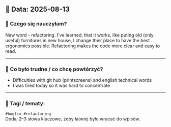 ## 📅 Data: 2025-08-13

### 🧠 Czego się nauczyłam?
New word - refactoring. I've learned, that it works, like puting old (only useful) furnitures in new house, I change their place
to have the best ergonomics possible. Refactoring makes the code more clear and easy to read.

---

### 🧩 Co było trudne / co chcę powtórzyć?
- Difficulties with git hub (printscreens) and english technical words
- I was tired today so it was hard to concentrate

---

### 🔖 Tagi / tematy:
`#bugfix #refactoring`  
Dodaj 2–3 słowa kluczowe, żeby łatwiej było wracać do wpisów.

